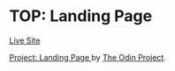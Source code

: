 # TOP: Landing Page
[Live Site](https://6ri4n.github.io/TOP-landing-page/)

[Project: Landing Page ](https://www.theodinproject.com/lessons/foundations-landing-page) by [The Odin Project](https://www.theodinproject.com).